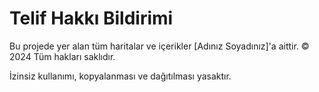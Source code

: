 # Telif Hakkı Bildirimi

Bu projede yer alan tüm haritalar ve içerikler [Adınız Soyadınız]'a aittir.
© 2024 Tüm hakları saklıdır.

İzinsiz kullanımı, kopyalanması ve dağıtılması yasaktır.
